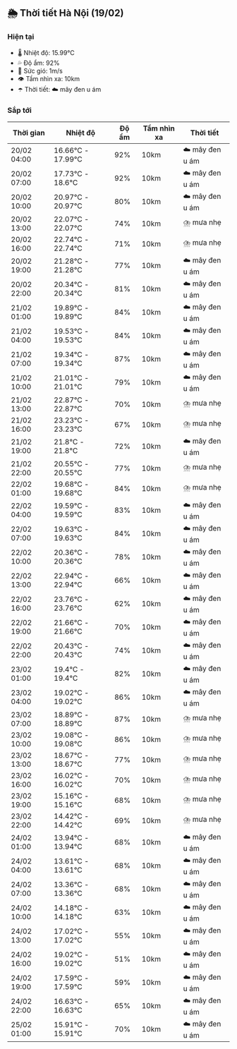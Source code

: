 ## 🌦️ Thời tiết Hà Nội (19/02)

### Hiện tại

- 🌡️ Nhiệt độ: 15.99℃
- 💦 Độ ẩm: 92%
- 💨 Sức gió: 1m/s
- 👁️ Tầm nhìn xa: 10km
- ☂️ Thời tiết: ☁️ mây đen u ám

### Sắp tới

| Thời gian | Nhiệt độ | Độ ẩm | Tầm nhìn xa | Thời tiết |
| --- | --- | --- | --- | --- |
| 20/02 04:00 | 16.66℃ - 17.99℃ | 92% | 10km | ☁️ mây đen u ám |
| 20/02 07:00 | 17.73℃ - 18.6℃ | 92% | 10km | ☁️ mây đen u ám |
| 20/02 10:00 | 20.97℃ - 20.97℃ | 80% | 10km | ☁️ mây đen u ám |
| 20/02 13:00 | 22.07℃ - 22.07℃ | 74% | 10km | ⛈️ mưa nhẹ |
| 20/02 16:00 | 22.74℃ - 22.74℃ | 71% | 10km | ⛈️ mưa nhẹ |
| 20/02 19:00 | 21.28℃ - 21.28℃ | 77% | 10km | ☁️ mây đen u ám |
| 20/02 22:00 | 20.34℃ - 20.34℃ | 81% | 10km | ☁️ mây đen u ám |
| 21/02 01:00 | 19.89℃ - 19.89℃ | 84% | 10km | ☁️ mây đen u ám |
| 21/02 04:00 | 19.53℃ - 19.53℃ | 84% | 10km | ☁️ mây đen u ám |
| 21/02 07:00 | 19.34℃ - 19.34℃ | 87% | 10km | ☁️ mây đen u ám |
| 21/02 10:00 | 21.01℃ - 21.01℃ | 79% | 10km | ☁️ mây đen u ám |
| 21/02 13:00 | 22.87℃ - 22.87℃ | 70% | 10km | ⛈️ mưa nhẹ |
| 21/02 16:00 | 23.23℃ - 23.23℃ | 67% | 10km | ⛈️ mưa nhẹ |
| 21/02 19:00 | 21.8℃ - 21.8℃ | 72% | 10km | ☁️ mây đen u ám |
| 21/02 22:00 | 20.55℃ - 20.55℃ | 77% | 10km | ⛈️ mưa nhẹ |
| 22/02 01:00 | 19.68℃ - 19.68℃ | 84% | 10km | ⛈️ mưa nhẹ |
| 22/02 04:00 | 19.59℃ - 19.59℃ | 83% | 10km | ☁️ mây đen u ám |
| 22/02 07:00 | 19.63℃ - 19.63℃ | 84% | 10km | ☁️ mây đen u ám |
| 22/02 10:00 | 20.36℃ - 20.36℃ | 78% | 10km | ☁️ mây đen u ám |
| 22/02 13:00 | 22.94℃ - 22.94℃ | 66% | 10km | ☁️ mây đen u ám |
| 22/02 16:00 | 23.76℃ - 23.76℃ | 62% | 10km | ☁️ mây đen u ám |
| 22/02 19:00 | 21.66℃ - 21.66℃ | 70% | 10km | ☁️ mây đen u ám |
| 22/02 22:00 | 20.43℃ - 20.43℃ | 74% | 10km | ☁️ mây đen u ám |
| 23/02 01:00 | 19.4℃ - 19.4℃ | 82% | 10km | ☁️ mây đen u ám |
| 23/02 04:00 | 19.02℃ - 19.02℃ | 86% | 10km | ☁️ mây đen u ám |
| 23/02 07:00 | 18.89℃ - 18.89℃ | 87% | 10km | ⛈️ mưa nhẹ |
| 23/02 10:00 | 19.08℃ - 19.08℃ | 86% | 10km | ⛈️ mưa nhẹ |
| 23/02 13:00 | 18.67℃ - 18.67℃ | 77% | 10km | ⛈️ mưa nhẹ |
| 23/02 16:00 | 16.02℃ - 16.02℃ | 70% | 10km | ⛈️ mưa nhẹ |
| 23/02 19:00 | 15.16℃ - 15.16℃ | 68% | 10km | ⛈️ mưa nhẹ |
| 23/02 22:00 | 14.42℃ - 14.42℃ | 69% | 10km | ⛈️ mưa nhẹ |
| 24/02 01:00 | 13.94℃ - 13.94℃ | 68% | 10km | ☁️ mây đen u ám |
| 24/02 04:00 | 13.61℃ - 13.61℃ | 68% | 10km | ☁️ mây đen u ám |
| 24/02 07:00 | 13.36℃ - 13.36℃ | 68% | 10km | ☁️ mây đen u ám |
| 24/02 10:00 | 14.18℃ - 14.18℃ | 63% | 10km | ☁️ mây đen u ám |
| 24/02 13:00 | 17.02℃ - 17.02℃ | 55% | 10km | ☁️ mây đen u ám |
| 24/02 16:00 | 19.02℃ - 19.02℃ | 51% | 10km | ☁️ mây đen u ám |
| 24/02 19:00 | 17.59℃ - 17.59℃ | 59% | 10km | ☁️ mây đen u ám |
| 24/02 22:00 | 16.63℃ - 16.63℃ | 65% | 10km | ☁️ mây đen u ám |
| 25/02 01:00 | 15.91℃ - 15.91℃ | 70% | 10km | ☁️ mây đen u ám |
